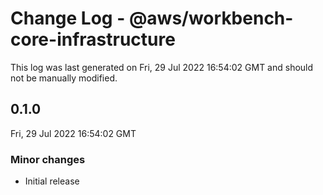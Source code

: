 # Change Log - @aws/workbench-core-infrastructure

This log was last generated on Fri, 29 Jul 2022 16:54:02 GMT and should not be manually modified.

## 0.1.0
Fri, 29 Jul 2022 16:54:02 GMT

### Minor changes

- Initial release

